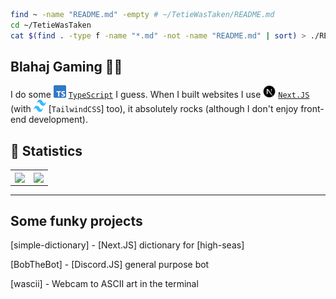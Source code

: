 ```zsh
find ~ -name "README.md" -empty # ~/TetieWasTaken/README.md
cd ~/TetieWasTaken
cat $(find . -type f -name "*.md" -not -name "README.md" | sort) > ./README.md
```

<!-- End of introduction-->
## Blahaj Gaming 🦖🦈

I do some <img src="/assets/typescript.svg" width="20" height="20" alt="TypeScript"> [`TypeScript`] I guess. When I built websites I use <img src="/assets/next.svg" width="20" height="20" alt="Next.JS"> [`Next.JS`] (with <img src="/assets/tailwind.svg" width="20" height="20" alt="TailwindCSS"> [`TailwindCSS`] too), it absolutely rocks (although I don't enjoy front-end development).

<!-- End of about me-->
## 🔭 Statistics

<table>
  <tr>
    <td align="center" style="padding=0;width=50%;">
      <img align="center" style="padding=0;" src="https://github-readme-stats.vercel.app/api?username=tetiewastaken&show_icons=true&hide_title=true&hide_border=true&theme=github_dark" />
    </td>
    <td align="center" style="padding=0;width=50%;">
      <img align="center" style="padding=0;" src="https://github-readme-stats.vercel.app/api/top-langs/?username=tetiewastaken&show_icons=true&langs_count=6&hide=ShaderLab,HLSL&hide_border=true&layout=compact&theme=github_dark" />
    </td>
  </tr>
</table>

<!--Thank you to vladfrangu for this table-esque layout-->

<hr>
<!-- End of stats-->

## Some funky projects
[simple-dictionary] - [Next.JS] dictionary for [high-seas]

[BobTheBot] - [Discord.JS] general purpose bot

[wascii] - Webcam to ASCII art in the terminal

<!-- End of socials-->
<!--- LINKS --->

[`TypeScript`]: https://www.typescriptlang.org/
[`Next.JS`]: https://nextjs.org/
[`simple-dictionary`]: https://github.com/TetieWasTaken/simple-dictionary
[`high-seas`]: https://highseas.hackclub.com/
[`BobTheBot`]: https://github.com/TetieWasTaken/BobTheBot
[`Discord.JS`]: https://discord.js.org/
[`wascii`]: https://github.com/TetieWasTaken/wascii